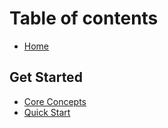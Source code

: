 # Table of contents

* [Home](README.md)

## Get Started

* [Core Concepts](get-started/untitled.md)
* [Quick Start](get-started/quick-start.md)

